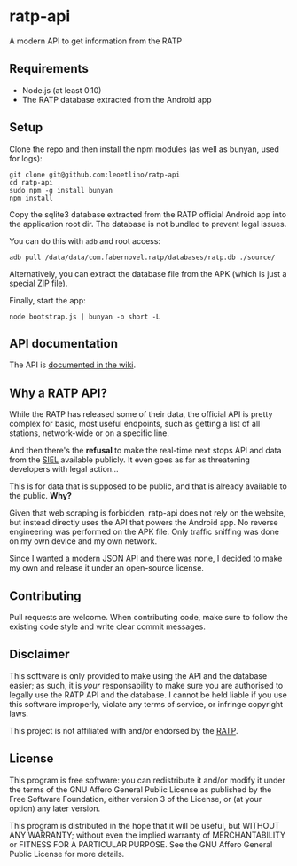 # ratp-api

A modern API to get information from the RATP

## Requirements
- Node.js (at least 0.10)
- The RATP database extracted from the Android app

## Setup

Clone the repo and then install the npm modules
(as well as bunyan, used for logs):

```
git clone git@github.com:leoetlino/ratp-api
cd ratp-api
sudo npm -g install bunyan
npm install
```

Copy the sqlite3 database extracted from the RATP official Android app
into the application root dir.
The database is not bundled to prevent legal issues.

You can do this with `adb` and root access:

```
adb pull /data/data/com.fabernovel.ratp/databases/ratp.db ./source/
```

Alternatively, you can extract the database file from the APK
(which is just a special ZIP file).

Finally, start the app:

```
node bootstrap.js | bunyan -o short -L
```

## API documentation

The API is [documented in the wiki](https://github.com/leoetlino/ratp-api/wiki/API).

## Why a RATP API?

While the RATP has released some of their data, the official API is
pretty complex for basic, most useful endpoints, such as getting a list of
all stations, network-wide or on a specific line.

And then there's the **refusal** to make the real-time next stops API
and data from the [SIEL](https://fr.wikipedia.org/wiki/SIEL_(m%C3%A9tro_de_Paris)) available
publicly. It even goes as far as threatening developers with legal action…

This is for data that is supposed to be public, and
that is already available to the public. **Why?**

Given that web scraping is forbidden, ratp-api does not rely on the website,
but instead directly uses the API that powers the Android app.
No reverse engineering was performed on the APK file.
Only traffic sniffing was done on my own device and my own network.

Since I wanted a modern JSON API and there was none, I decided to
make my own and release it under an open-source license.

## Contributing

Pull requests are welcome. When contributing code, make sure to follow
the existing code style and write clear commit messages.

## Disclaimer

This software is only provided to make using the API and the
database easier; as such, it is *your* responsability to make sure
you are authorised to legally use the RATP API and the database.
I cannot be held liable if you use this software improperly,
violate any terms of service, or infringe copyright laws.

This project is not affiliated with and/or endorsed by the [RATP](http://www.ratp.fr).

## License

This program is free software: you can redistribute it and/or modify
it under the terms of the GNU Affero General Public License as
published by the Free Software Foundation, either version 3 of the
License, or (at your option) any later version.

This program is distributed in the hope that it will be useful,
but WITHOUT ANY WARRANTY; without even the implied warranty of
MERCHANTABILITY or FITNESS FOR A PARTICULAR PURPOSE.  See the
GNU Affero General Public License for more details.
